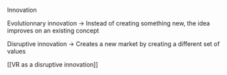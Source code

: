 
Innovation

Evolutionnary innovation -> Instead of creating something new, the idea improves on an existing concept

Disruptive innovation -> Creates a new market by creating a different set of values

[[VR as a disruptive innovation]]